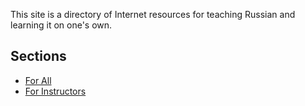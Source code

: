 This site is a directory of Internet resources for teaching Russian
and learning it on one's own. 

## Sections
* [For All](for-all/)
* [For Instructors](for-instructors/)
